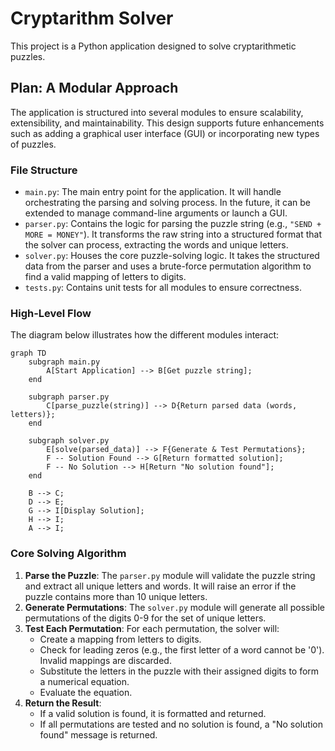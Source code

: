# Cryptarithm Solver

This project is a Python application designed to solve cryptarithmetic puzzles.

## Plan: A Modular Approach

The application is structured into several modules to ensure scalability, extensibility, and maintainability. This design supports future enhancements such as adding a graphical user interface (GUI) or incorporating new types of puzzles.

### File Structure

*   `main.py`: The main entry point for the application. It will handle orchestrating the parsing and solving process. In the future, it can be extended to manage command-line arguments or launch a GUI.
*   `parser.py`: Contains the logic for parsing the puzzle string (e.g., `"SEND + MORE = MONEY"`). It transforms the raw string into a structured format that the solver can process, extracting the words and unique letters.
*   `solver.py`: Houses the core puzzle-solving logic. It takes the structured data from the parser and uses a brute-force permutation algorithm to find a valid mapping of letters to digits.
*   `tests.py`: Contains unit tests for all modules to ensure correctness.

### High-Level Flow

The diagram below illustrates how the different modules interact:

```mermaid
graph TD
    subgraph main.py
        A[Start Application] --> B[Get puzzle string];
    end

    subgraph parser.py
        C[parse_puzzle(string)] --> D{Return parsed data (words, letters)};
    end

    subgraph solver.py
        E[solve(parsed_data)] --> F{Generate & Test Permutations};
        F -- Solution Found --> G[Return formatted solution];
        F -- No Solution --> H[Return "No solution found"];
    end

    B --> C;
    D --> E;
    G --> I[Display Solution];
    H --> I;
    A --> I;
```

### Core Solving Algorithm

1.  **Parse the Puzzle**: The `parser.py` module will validate the puzzle string and extract all unique letters and words. It will raise an error if the puzzle contains more than 10 unique letters.
2.  **Generate Permutations**: The `solver.py` module will generate all possible permutations of the digits 0-9 for the set of unique letters.
3.  **Test Each Permutation**: For each permutation, the solver will:
    *   Create a mapping from letters to digits.
    *   Check for leading zeros (e.g., the first letter of a word cannot be '0'). Invalid mappings are discarded.
    *   Substitute the letters in the puzzle with their assigned digits to form a numerical equation.
    *   Evaluate the equation.
4.  **Return the Result**:
    *   If a valid solution is found, it is formatted and returned.
    *   If all permutations are tested and no solution is found, a "No solution found" message is returned.